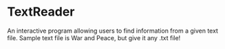 # TextReader
An interactive program allowing users to find information from a given text file. Sample text file is War and Peace, but give it any .txt file!

